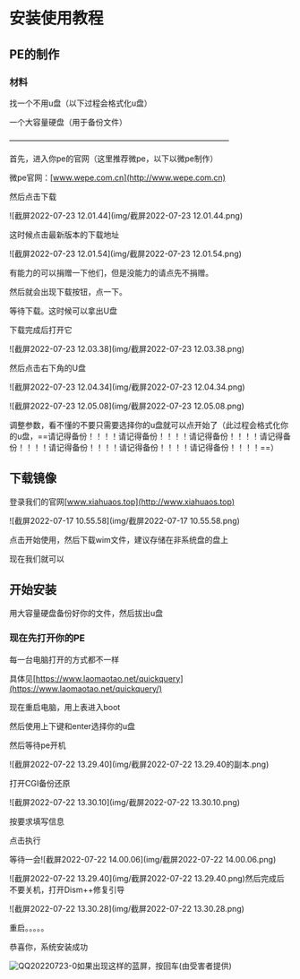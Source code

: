 # 安装使用教程



## PE的制作

### 材料

找一个不用u盘（以下过程会格式化u盘）

一个大容量硬盘（用于备份文件）

————————————————————————————

首先，进入你pe的官网（这里推荐微pe，以下以微pe制作）

微pe官网：[www.wepe.com.cn](http://www.wepe.com.cn)

然后点击下载

![截屏2022-07-23 12.01.44](img/截屏2022-07-23 12.01.44.png)

这时候点击最新版本的下载地址

![截屏2022-07-23 12.01.54](img/截屏2022-07-23 12.01.54.png)

有能力的可以捐赠一下他们，但是没能力的请点先不捐赠。

然后就会出现下载按钮，点一下。

等待下载。这时候可以拿出U盘

下载完成后打开它

![截屏2022-07-23 12.03.38](img/截屏2022-07-23 12.03.38.png)

然后点击右下角的U盘

![截屏2022-07-23 12.04.34](img/截屏2022-07-23 12.04.34.png)

![截屏2022-07-23 12.05.08](img/截屏2022-07-23 12.05.08.png)

调整参数，看不懂的不要只需要选择你的u盘就可以点开始了（此过程会格式化你的u盘，==请记得备份！！！！请记得备份！！！！请记得备份！！！！请记得备份！！！！请记得备份！！！！请记得备份！！！！请记得备份！！！！==）

## 下载镜像

登录我们的官网[www.xiahuaos.top](http://www.xiahuaos.top)

![截屏2022-07-17 10.55.58](img/截屏2022-07-17 10.55.58.png)

点击开始使用，然后下载wim文件，建议存储在非系统盘的盘上

现在我们就可以

## 开始安装

用大容量硬盘备份好你的文件，然后拔出u盘

### 现在先打开你的PE

每一台电脑打开的方式都不一样

具体见[https://www.laomaotao.net/quickquery](https://www.laomaotao.net/quickquery/)

现在重启电脑，用上表进入boot

然后使用上下键和enter选择你的u盘

然后等待pe开机

![截屏2022-07-22 13.29.40](img/截屏2022-07-22 13.29.40的副本.png)

打开CGI备份还原

![截屏2022-07-22 13.30.10](img/截屏2022-07-22 13.30.10.png)

按要求填写信息

点击执行

等待一会![截屏2022-07-22 14.00.06](img/截屏2022-07-22 14.00.06.png)

![截屏2022-07-22 13.29.40](img/截屏2022-07-22 13.29.40.png)然后完成后不要关机，打开Dism++修复引导

![截屏2022-07-22 13.30.28](img/截屏2022-07-22 13.30.28.png)

重启。。。。。

恭喜你，系统安装成功

![QQ20220723-0](img/QQ20220723-0.png)如果出现这样的蓝屏，按回车(由受害者提供)

